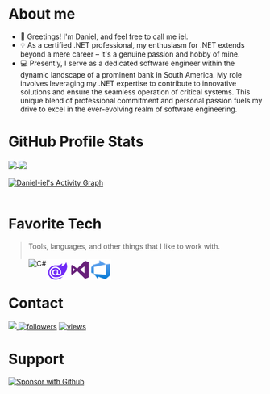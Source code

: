 <!--
**Daniel-iel/Daniel-iel** is a ✨ _special_ ✨ repository because its `README.md` (this file) appears on your GitHub profile.

Here are some ideas to get you started:

- 🔭 I’m currently working on ...
- 🌱 I’m currently learning ...
- 👯 I’m looking to collaborate on ...
- 🤔 I’m looking for help with ...
- 💬 Ask me about ...
- 📫 How to reach me: ...
- 😄 Pronouns: ...
- ⚡ Fun fact: ...
-->

# About me

- 👋 Greetings! I'm Daniel, and feel free to call me iel.
- 💡 As a certified .NET professional, my enthusiasm for .NET extends beyond a mere career – it's a genuine passion and hobby of mine.
- 💻 Presently, I serve as a dedicated software engineer within the dynamic landscape of a prominent bank in South America. My role involves leveraging my .NET expertise to contribute to innovative 
solutions and ensure the seamless operation of critical systems. This unique blend of professional commitment and personal passion fuels my drive to excel in the ever-evolving realm of software engineering.

# GitHub Profile Stats
<a href="https://github.com/anuraghazra/github-readme-stats">
  <img height="180em" align="center" src="https://github-readme-stats.vercel.app/api?username=Daniel-iel&theme=nord&repo=github-readme-stats" />
</a>
<a href="https://github.com/anuraghazra/convoychat">
  <img height="180em" align="center" src="https://github-readme-stats.vercel.app/api/top-langs/?username=Daniel-iel&layout=compact&repo=convoychat&langs_count=8&theme=nord" />
</a>
<br>
<br>
<!-- https://github.com/ashutosh00710/github-readme-activity-graph -->
<a href="https://github.com/Daniel-iel/github-readme-activity-graph">
  <img align="center" alt="Daniel-iel's Activity Graph" src="https://activity-graph.herokuapp.com/graph?username=Daniel-iel&bg_color=2e3440&color=728da9&line=969ca7&point=FFFFFF&hide_border=false" />
</a>
<br><br>

# Favorite Tech

> Tools, languages, and other things that I like to work with.
> <br><br>
<a href="#" target="_blank"><img align="left" src="https://github.com/Daniel-iel/README_icons/blob/main/language_and_tools/square/c%23/c%23.svg" alt="C#" height="42px" /></a> 
<a href="#" target="_blank"><img align="left" src="./img/blazor-original.svg" alt="" height="42px" /></a>
<a href="#" target="_blank"><img align="left" src="https://github.com/Daniel-iel/README_icons/blob/main/language_and_tools/square/go/go.svg" alt="" height="42px" /></a>
<a href="#" target="_blank"><img align="left" src="https://github.com/Daniel-iel/README_icons/blob/main/language_and_tools/square/xamarin/xamarin.svg" alt="" height="42px" /> </a>
<a href="#" target="_blank"><img align="left" src="https://github.com/Daniel-iel/README_icons/blob/main/language_and_tools/square/docker/docker.svg" alt="" height="42px" /></a>
<a href="#" target="_blank"><img align="left" src="https://github.com/Daniel-iel/README_icons/blob/main/language_and_tools/square/kubernetes/kubernetes.svg" alt="" height="42px" /></a>
<a href="#" target="_blank"><img align="left" src="./img/visualstudio-original.svg" alt="" height="42px" /></a> 
<a href="#" target="_blank"><img align="left" src="https://github.com/Daniel-iel/README_icons/blob/main/language_and_tools/square/git-scm/git-scm.svg" alt="" height="42px" /></a> 
<a href="#" target="_blank"><img align="left" src="https://github.com/Daniel-iel/README_icons/blob/main/language_and_tools/square/azure/azure.svg" alt="" height="42px" /></a>
<a href="#" target="_blank"><img align="left" src="./img/azuredevops-original.svg" alt="" height="42px" /></a>
<br>

# Contact
<div>
  <a href = "mailto:iel_182@hotmail.com">
    <img src="https://img.shields.io/badge/-Outlook-%23333?style=for-the-badge&logo=outlook&logoColor=white" target="_blank">
  </a>

  <a href="https://github.com/Daniel-iel">
    <img alt="followers" title="Follow me on Github" src="https://img.shields.io/github/followers/Daniel-iel?color=236ad3&labelColor=1155ba&style=for-the-badge&logo=github&label=Follow"/></a>
  
  <a href="#">
    <img alt="views" title="Views" src="https://visitor-badge-reloaded.herokuapp.com/badge?page_id=https://github.com/Daniel-iel&color=7c007c&lcolor=650465&logo=github&style=for-the-badge"/>
  </a>
  
</p>
  
</div>

# Support

  <a href="https://github.com/sponsors/Daniel-iel"><img alt="Sponsor with Github" title="Sponsor with Github" src="https://img.shields.io/badge/-Sponsor-ea4aaa?style=for-the-badge&logo=github&logoColor=white"/></a>

